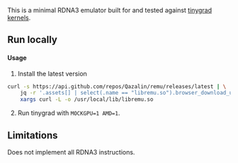 This is a minimal RDNA3 emulator built for and tested against [tinygrad kernels](https://github.com/tinygrad/tinygrad).

## Run locally

#### Usage

1. Install the latest version
```sh
curl -s https://api.github.com/repos/Qazalin/remu/releases/latest | \
    jq -r '.assets[] | select(.name == "libremu.so").browser_download_url' | \
    xargs curl -L -o /usr/local/lib/libremu.so
```

2. Run tinygrad with `MOCKGPU=1 AMD=1`.

## Limitations

Does not implement all RDNA3 instructions.

